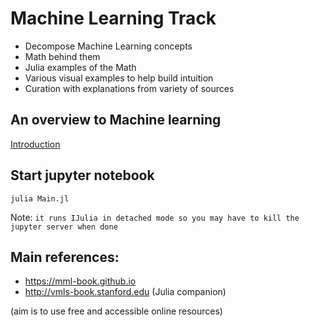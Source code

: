 # Machine Learning Track

* Decompose Machine Learning concepts
* Math behind them
* Julia examples of the Math
* Various visual examples to help build intuition
* Curation with explanations from variety of sources

## An overview to Machine learning
[Introduction](./Introduction.md)

## Start jupyter notebook
`julia Main.jl`

Note: `it runs IJulia in detached mode so you may have to kill the jupyter server when done`

## Main references:
 * https://mml-book.github.io
 * http://vmls-book.stanford.edu (Julia companion)

(aim is to use free and accessible online resources)
